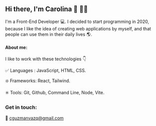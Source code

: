 ## Hi there, I'm Carolina 👋 👩‍💻

I'm a Front-End Developer  💻. I decided to start programming in 2020, because I like the idea of creating web applications by myself, and that people can use them in their daily lives 🌎. 

#### About me:
I like to work with these technologies 👇

✅ Languages : JavaScript, HTML, CSS.

❇️ Frameworks: React, Tailwind. 

✳️ Tools: Git, Github, Command Line, Node, Vite.

### Get in touch:
📨  cguzmanvazq@gmail.com

